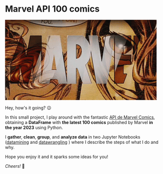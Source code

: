 # Marvel API 100 comics
 
![Marvel Comics](front_md.gif) 
 
Hey, how's it going? :wink:

In this small project, I play around with the fantastic
[API de Marvel Comics](https://developer.marvel.com/), obtaining a **DataFrame** with **the latest 100 comics** 
published by Marvel **in the year 2023** using Python.

I **gather**, **clean**, **group**, and **analyze data** in two Jupyter Notebooks
([datamining](https://github.com/TonioDominguez/Marvel_API_100_comics/blob/main/data/marvel_datamining.ipynb) and [datawrangling](https://github.com/TonioDominguez/Marvel_API_100_comics/blob/main/data/marvel_datawrangling_and_interpretation.ipynb) ) 
where I describe the steps of what I do and why.

Hope you enjoy it and it sparks some ideas for you!

*Cheers!* :vulcan_salute:
